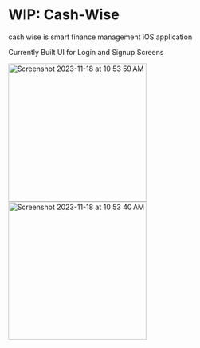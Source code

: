 # WIP: Cash-Wise
cash wise is smart finance management iOS application

Currently Built UI for Login and Signup Screens

<img width="277" alt="Screenshot 2023-11-18 at 10 53 59 AM" src="https://github.com/prasannabhat018/Cash-Wise/assets/63534677/6ae13db5-aa32-4b19-8d30-a1310fa00ee8">
<img width="277" alt="Screenshot 2023-11-18 at 10 53 40 AM" src="https://github.com/prasannabhat018/Cash-Wise/assets/63534677/0272f528-49b0-4feb-9b98-3d9442da0f8d">
